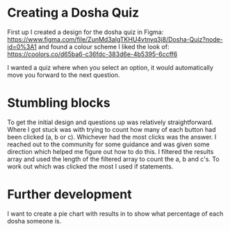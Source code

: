 # Creating a Dosha Quiz

First up I created a design for the dosha quiz in Figma: https://www.figma.com/file/ZunMd3aIgTKHU4vtnyq3j8/Dosha-Quiz?node-id=0%3A1 and found a colour scheme I liked the look of: https://coolors.co/d65ba6-c36fdc-383d6e-4b5395-6ccff6

I wanted a quiz where when you select an option, it would automatically move you forward to the next question. 

# Stumbling blocks

To get the initial design and questions up was relatively straightforward. Where I got stuck was with trying to count how many of each button had been clicked (a, b or c). Whichever had the most clicks was the answer. I reached out to the community for some guidance and was given some direction which helped me figure out how to do this. I filtered the results array and used the length of the filtered array to count the a, b and c's. To work out which was clicked the most I used if statements.

# Further development

I want to create a pie chart with results in to show what percentage of each dosha someone is.
